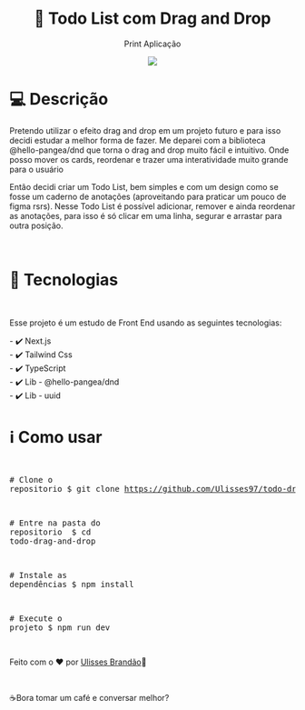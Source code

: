 
<div align="center" >
  <h1 align="center" > 
   📖
    Todo List com Drag and Drop </h1> 
  
  <p>Print Aplicação</p>
 <img src="https://i.imgur.com/YGBPOgJ.gif"/>
</div>

<div>
  
<h1>💻 Descrição</h1>
<p>Pretendo utilizar o efeito drag and drop em um projeto futuro e para isso decidi estudar a melhor forma de fazer. Me deparei com a biblioteca @hello-pangea/dnd que torna o drag and drop muito fácil e intuitivo. Onde posso mover os cards, reordenar e trazer uma interatividade muito grande para o usuário</p>
<p>Então decidi criar um Todo List, bem simples e com um design como se fosse um caderno de anotações (aproveitando para praticar um pouco de figma rsrs). Nesse Todo List é possível adicionar, remover e ainda reordenar as anotações, para isso é só clicar em uma linha, segurar e arrastar para outra posição.</p>
</br>


<h1>🚀 Tecnologias</h1>
</br>
<p>Esse projeto é um estudo de Front End usando as seguintes tecnologias:</p>
<span>
- ✔️ Next.js </br>
- ✔️ Tailwind Css </br>
- ✔️ TypeScript </br>
- ✔️ Lib - @hello-pangea/dnd </br>
- ✔️ Lib - uuid </br>
  
</span>
</div>
 
<div>
<h1>ℹ️ Como usar</h1>
<div class="highlight highlight-source-shell"><pre>

<span class="pl-c"><span class="pl-c">#</span> Clone o repositorio</span>
$ git clone https://github.com/Ulisses97/todo-drag-and-drop.git

<span class="pl-c"><span class="pl-c">#</span> Entre na pasta do repositorio </span>
$ <span class="pl-c1">cd</span> todo-drag-and-drop

<span class="pl-c"><span class="pl-c">#</span> Instale as dependências</span>
$ <span class="pl-c1">npm</span> install

<span class="pl-c"><span class="pl-c">#</span> Execute o projeto</span>
$ <span class="pl-c1">npm run</span> dev

</div>

<footer><p>Feito com o ♥ por <a href="https://www.instagram.com/ulisses.brandao/">Ulisses Brandão</a>👋</p> </br>
<p>☕Bora tomar um café e conversar melhor?</p></footer>
